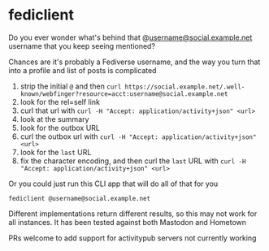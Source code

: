# fediclient

Do you ever wonder what's behind that @username@social.example.net username that you keep seeing mentioned?

Chances are it's probably a Fediverse username, and the way you turn that into a profile and list of posts is complicated

1. strip the initial `@` and then `curl https://social.example.net/.well-known/webfinger?resource=acct:username@social.example.net`
2. look for the rel=self link
3. curl that url with `curl -H "Accept: application/activity+json" <url>`
4. look at the summary
5. look for the outbox URL
6. curl the outbox url with `curl -H "Accept: application/activity+json" <url>`
7. look for the `last` URL
8. fix the character encoding, and then curl the `last` URL with `curl -H "Accept: application/activity+json" <url>`

Or you could just run this CLI app that will do all of that for you

```shell
fediclient @username@social.example.net
```

Different implementations return different results, so this may not work for all instances. It has been tested against both Mastodon and Hometown

PRs welcome to add support for activitypub servers not currently working
